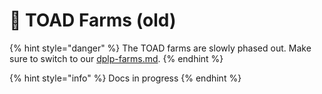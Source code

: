 # 🐸 TOAD Farms (old)

{% hint style="danger" %}
The TOAD farms are slowly phased out. Make sure to switch to our [dplp-farms.md](dplp-farms.md "mention").
{% endhint %}

{% hint style="info" %}
Docs in progress
{% endhint %}
